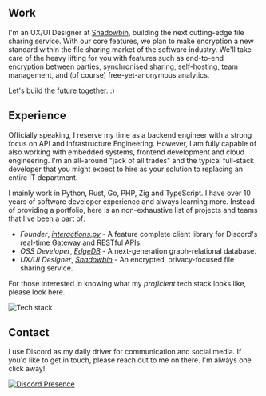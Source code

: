 ## Work

I'm an UX/UI Designer at [Shadowbin](https://shadowb.in), building the next cutting-edge file sharing service. With our core features, we plan to make encryption a new standard within the file sharing market of the software industry. We'll take care of the heavy lifting for you with features such as end-to-end encryption between parties, synchronised sharing, self-hosting, team management, and (of course) free-yet-anonymous analytics.

Let's [build the future together.](mailto:hello@shadowb.in) :)

## Experience

Officially speaking, I reserve my time as a backend engineer with a strong focus on API and Infrastructure Engineering. However, I am fully capable of also working with embedded systems, frontend development and cloud engineering. I'm an all-around "jack of all trades" and the typical full-stack developer that you might expect to hire as your solution to replacing an entire IT department.

I mainly work in Python, Rust, Go, PHP, Zig and TypeScript. I have over 10 years of software developer experience and always learning more.
Instead of providing a portfolio, here is an non-exhaustive list of projects and teams that I've been a part of:

- *Founder*, [*interactions.py*](https://github.com/interactions-py) - A feature complete client library for Discord's real-time Gateway and RESTful APIs.
- *OSS Developer*, [*EdgeDB*](https://github.com/edgedb) - A next-generation graph-relational database.
- *UX/UI Designer*, [*Shadowbin*](https://github.com/shdwbin) - An encrypted, privacy-focused file sharing service.

For those interested in knowing what my *proficient* tech stack looks like, please look here.

![Tech stack](https://skillicons.dev/icons?i=python,c,cpp,rust,zig,html,css,js,ts,ruby,lua,php,vue,react,figma,docker,wasm,go,java,kotlin,elixir,perl,nodejs,r)

## Contact

I use Discord as my daily driver for communication and social media. If you'd like to get in touch, please reach out to me on there. I'm always one click away!

[![Discord Presence](https://lanyard.cnrad.dev/api/242351388137488384)](https://discord.com/users/242351388137488384)
